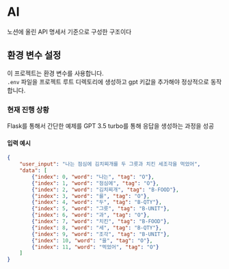 # AI

노션에 올린 API 명세서 기준으로 구성한 구조이다

## 환경 변수 설정

이 프로젝트는 환경 변수를 사용합니다.  
`.env` 파일을 프로젝트 루트 디렉토리에 생성하고 gpt 키값을 추가해야 정상적으로 동작합니다.

### 현재 진행 상황

Flask를 통해서 간단한 예제를 GPT 3.5 turbo를 통해 응답을 생성하는 과정을 성공

#### 입력 예시

```json
{
    "user_input": "나는 점심에 김치찌개를 두 그릇과 치킨 세조각을 먹었어",
    "data": [
        {"index": 0, "word": "나는", "tag": "O"},
        {"index": 1, "word": "점심에", "tag": "O"},
        {"index": 2, "word": "김치찌개", "tag": "B-FOOD"},
        {"index": 3, "word": "를", "tag": "O"},
        {"index": 4, "word": "두", "tag": "B-QTY"},
        {"index": 5, "word": "그릇", "tag": "B-UNIT"},
        {"index": 6, "word": "과", "tag": "O"},
        {"index": 7, "word": "치킨", "tag": "B-FOOD"},
        {"index": 8, "word": "세", "tag": "B-QTY"},
        {"index": 9, "word": "조각", "tag": "B-UNIT"},
        {"index": 10, "word": "을", "tag": "O"},
        {"index": 11, "word": "먹었어", "tag": "O"}
    ]
}
